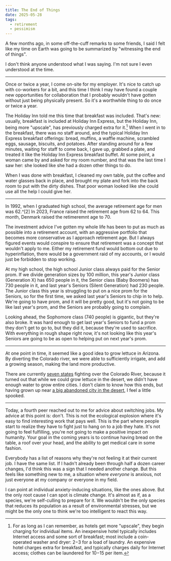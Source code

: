```yaml
---
title: The End of Things
date: 2025-05-28
tags:
  - retirement
  - pessimism
---
```


A few months ago,
in some off-the-cuff remarks to some friends,
I said I felt like my time on Earth was going to be summarized by
"witnessing the end of things".

I don't think anyone understood what I was saying.
I'm not sure I even understood at the time.

---

Once or twice a year,
I come on-site for my employer.
It's nice to catch up with co-workers for a bit,
and this time I think I may have found a couple new opportunities for collaboration
that I probably wouldn't have gotten without just being physically present.
So it's a worthwhile thing to do once or twice a year.

The Holiday Inn told me this time that breakfast was included.
That's new: usually, breakfast is included at Holiday Inn Express,
but the Holiday Inn, being more "upscale",
has previously charged extra for it.[^1]
When I went in to the breakfast,
there was no staff around,
and the typical Holiday Inn Express breakfast offerings:
bread, muffins, a waffle machine, scrambled eggs, sausage, biscuits, and potatoes.
After standing around for a few minutes, waiting for staff to come back,
I gave up, grabbed a plate,
and treated it like the Holiday Inn Express breakfast buffet.
At some point, a woman came by and asked for my room number,
and that was the last time I saw her:
she looked like she had a dozen other things to do.

When I was done with breakfast,
I cleaned my own table, put the coffee and water glasses back in place,
and brought my plate and fork into the back room to put with the dirty dishes.
That poor woman looked like she could use all the help I could give her.

[^1]: 
    For as long as I can remember, as hotels get more "upscale",
    they begin charging for individual items. An inexpensive hotel
    typically includes Internet access and some sort of breakfast;
    most include a coin-operated washer and dryer: $2-$3 for a load of
    laundry. An expensive hotel charges extra for breakfast, and
    typically charges daily for Internet access; clothes can be
    laundered for $10-$15 per item.

---

In 1992, when I graduated high school, the average retirement age for men was 62.^[2]
In 2023, France raised the retirement age from 62 to 64.
This month, Denmark raised the retimeremnt age to 70.

The investment advice I've gotten my whole life has been to 
put as much as possible into a retirement account,
with an aggressive portfolio that becomes more conservative as I approach retirement age.
But I always figured events would conspire to ensure that retirement was a concept that wouldn't apply to me.
Either my retirement fund would bottom out due to hyperinflation,
there would be a government raid of my accounts,
or I would just be forbidden to stop working.

At my high school, the high school Junior class always paid for the Senior prom.
If we divide generation sizes by 100 million,
this year's Junior class (Generation X) has 650 people in it,
the Senior class (Baby Boomers) has 730 people in it,
and last year's Seniors (Silent Generation) had 230 people.
The Junior class this year is struggling to put on a nice prom for the Seniors,
so for the first time, we asked last year's Seniors to chip in to help.
We're going to have prom,
and it will be pretty good,
but it's not going to be like last year's prom,
and the Seniors are probably going to complain.

Looking ahead,
the Sophomore class (740 people) is gigantic,
but they're also broke.
It was hard enough to get last year's Seniors to fund a prom they don't get to go to,
but they did it, because they're used to sacrifice.
With everything in rough shape right now,
it's not looking like this year's Seniors are going to be as open to
helping put on next year's prom.

[^2]: 
    Center for Retirement Research of Boston College: 
    [Average Retirement Age for Men and Women, 1962-2016](https://crr.bc.edu/wp-content/uploads/2021/03/Average-retirement-age_2017-CPS.pdf)

---

At one point in time,
it seemed like a good idea to grow lettuce in Arizona.
By diverting the Colorado river,
we were able to sufficiently irrigate,
and add a growing season,
making the land more productive.

There are currently
[seven states](https://en.wikipedia.org/wiki/Colorado_River#Post-2000_water_supply)
fighting over the Colorado River,
because it turned out that while we could grow lettuce in the desert,
we didn't have enough water to grow entire cities.
I don't claim to know how this ends,
but having grown up near
[a big abandoned city in the desert](https://en.wikipedia.org/wiki/Chaco_Culture_National_Historical_Park),
I feel a little spooked.

---

Today, a fourth peer reached out to me for advice about switching jobs.
My advice at this point is: don't.
This is not the ecological explosion where it's easy to find interesting work that pays well.
This is the part where people start to realize they have to fight just to hang on to a job they hate.
It's not going to feel fulfilling,
you're not going to make a positive impact on humanity.
Your goal in the coming years is to continue having bread on the table,
a roof over your head,
and the ability to get medical care in some fashion.

Everybody has a list of reasons why they're not feeling it at their current job.
I have the same list.
If I hadn't already been through half a dozen career changes,
I'd think this was a sign that I needed another change.
But this feels like something new to me,
a situation where *everyone* is anxious,
not just everyone at my company or everyone in my field.

I can point at individual anxiety-inducing situations,
like the ones above.
But the only root cause I can spot is climate change.
It's almost as if,
as a species,
we're self-culling to prepare for it.
We wouldn't be the only species that reduces its population as a result of environmental stresses,
but we might be the only one to think we're too intelligent to react this way.
